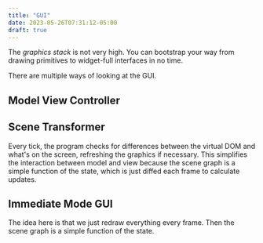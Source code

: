 ```yaml
---
title: "GUI"
date: 2023-05-26T07:31:12-05:00
draft: true
---
```


The *graphics stack* is not very high. You can bootstrap your way from drawing primitives to widget-full interfaces in no time.

There are multiple ways of looking at the GUI.

## Model View Controller



## Scene Transformer

Every tick, the program checks for differences between the virtual DOM and what's on the screen, refreshing the graphics if necessary. This simplifies the interaction between model and view because the scene graph is a simple function of the state, which is just diffed each frame to calculate updates.

## Immediate Mode GUI

The idea here is that we just redraw everything every frame. Then the scene graph is a simple function of the state.
